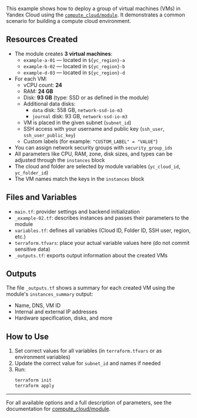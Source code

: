 This example shows how to deploy a group of virtual machines (VMs) in Yandex Cloud using the [`compute_cloud/module`](../../module). It demonstrates a common scenario for building a compute cloud environment.

## Resources Created

- The module creates **3 virtual machines**:
  - `example-a-01` — located in `${yc_region}-a`
  - `example-b-02` — located in `${yc_region}-b`
  - `example-d-03` — located in `${yc_region}-d`
- For each VM:
  - vCPU count: **24**
  - RAM: **24 GB**
  - Disk: **93 GB** (type: SSD or as defined in the module)
  - Additional data disks:
    - `data` disk: 558 GB, `network-ssd-io-m3`
    - `journal` disk: 93 GB, `network-ssd-io-m3`
  - VM is placed in the given subnet (`subnet_id`)
  - SSH access with your username and public key (`ssh_user`, `ssh_user_public_key`)
  - Custom labels (for example: `"CUSTOM_LABEL" = "VALUE"`)
- You can assign network security groups with `security_group_ids`
- All parameters like CPU, RAM, zone, disk sizes, and types can be adjusted through the `instances` block
- The cloud and folder are selected by module variables (`yc_cloud_id`, `yc_folder_id`)
- The VM names match the keys in the `instances` block

## Files and Variables

- `main.tf`: provider settings and backend initialization
- `_example-02.tf`: describes instances and passes their parameters to the module
- `variables.tf`: defines all variables (Cloud ID, Folder ID, SSH user, region, etc.)
- `terraform.tfvars`: place your actual variable values here (do not commit sensitive data)
- `_outputs.tf`: exports output information about the created VMs

## Outputs

The file `_outputs.tf` shows a summary for each created VM using the module's `instances_summary` output:
- Name, DNS, VM ID
- Internal and external IP addresses
- Hardware specification, disks, and more

## How to Use

1. Set correct values for all variables (in `terraform.tfvars` or as environment variables)
2. Update the correct value for `subnet_id` and names if needed
3. Run:
    ```sh
    terraform init
    terraform apply
    ```

---

For all available options and a full description of parameters, see the documentation for [compute_cloud/module](../../module).